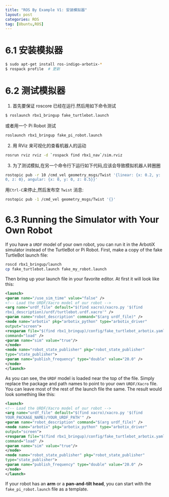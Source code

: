 ```yaml
---
title: "ROS By Example V1: 安装模拟器"
layout: post
categories: ROS
tag: [Ubuntu,ROS]
---
```


# 6.1 安装模拟器
``` bash
$ sudo apt-get install ros-indigo-arbotix-*
$ rospack profile  # 更新
```

# 6.2 测试模拟器
1. 首先要保证 roscore 已经在运行.然后用如下命令测试
``` bash
$ roslaunch rbx1_bringup fake_turtlebot.launch
```
或者用一个 Pi Robot 测试
``` bash
roslaunch rbx1_bringup fake_pi_robot.launch
```

2. 用 RViz 来可视化的查看机器人的运动
``` bash
rosrun rviz rviz -d `rospack find rbx1_nav`/sim.rviz
```

3. 为了测试模拟,在另一个命令行下运行如下代码,应该会导致模拟机器人转圈圈
``` bash
rostopic pub -r 10 /cmd_vel geometry_msgs/Twist '{linear: {x: 0.2, y:
0, z: 0}, angular: {x: 0, y: 0, z: 0.5}}'
```
用`Ctrl-C`来停止,然后发布空 `Twist` 消息:
``` bash
rostopic pub -1 /cmd_vel geometry_msgs/Twist '{}'
```


# 6.3 Running the Simulator with Your Own Robot
If you have a `URDF` model of your own robot, you can run it in the ArbotiX simulator 
instead of the TurtleBot or Pi Robot. First, make a copy of the fake TurtleBot launch
file:
``` bash
roscd rbx1_bringup/launch
cp fake_turtlebot.launch fake_my_robot.launch
```
Then bring up your launch file in your favorite editor. At first it will look like this:
``` xml
<launch>
<param name="/use_sim_time" value="false" />
<!-- Load the URDF/Xacro model of our robot -->
<arg name="urdf_file" default="$(find xacro)/xacro.py '$(find
rbx1_description)/urdf/turtlebot.urdf.xacro'" />
<param name="robot_description" command="$(arg urdf_file)" />
<node name="arbotix" pkg="arbotix_python" type="arbotix_driver"
output="screen">
<rosparam file="$(find rbx1_bringup)/config/fake_turtlebot_arbotix.yaml"
command="load" />
<param name="sim" value="true"/>
</node>
<node name="robot_state_publisher" pkg="robot_state_publisher"
type="state_publisher">
<param name="publish_frequency" type="double" value="20.0" />
</node>
</launch>
```
As you can see, the `URDF` model is loaded near the top of the file. Simply replace the
package and path names to point to your own `URDF/Xacro` file. You can leave most of
the rest of the launch file the same. The result would look something like this:
``` xml
<launch>
<!-- Load the URDF/Xacro model of our robot -->
<arg name="urdf_file" default="$(find xacro)/xacro.py '$(find
YOUR_PACKAGE_NAME)/YOUR_URDF_PATH'" />
<param name="robot_description" command="$(arg urdf_file)" />
<node name="arbotix" pkg="arbotix_python" type="arbotix_driver"
output="screen">
<rosparam file="$(find rbx1_bringup)/config/fake_turtlebot_arbotix.yaml"
command="load" />
<param name="sim" value="true"/>
</node>
<node name="robot_state_publisher" pkg="robot_state_publisher"
type="state_publisher">
<param name="publish_frequency" type="double" value="20.0" />
</node>
</launch>
```
If your robot has an **arm** or a **pan-and-tilt head**, you can start with the
`fake_pi_robot.launch` file as a template.























